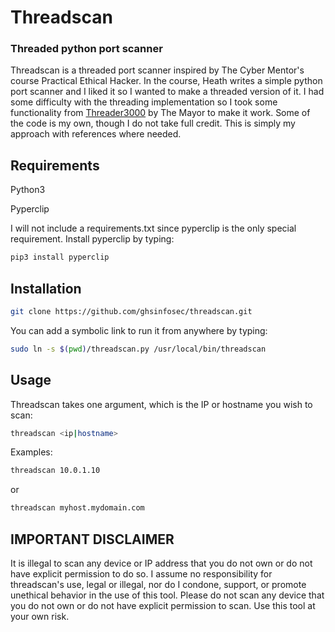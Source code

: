 # Threadscan
### Threaded python port scanner
Threadscan is a threaded port scanner inspired by The Cyber Mentor's course Practical Ethical Hacker. In the course, Heath writes a simple python port scanner and I liked it so I wanted to make a threaded version of it. I had some difficulty with the threading implementation so I took some functionality from [Threader3000](https://github.com/dievus/threader3000) by The Mayor to make it work. Some of the code is my own, though I do not take full credit. This is simply my approach with references where needed.

## Requirements
Python3

Pyperclip

I will not include a requirements.txt since pyperclip is the only special requirement. Install pyperclip by typing:

```bash
pip3 install pyperclip
```

## Installation
```bash
git clone https://github.com/ghsinfosec/threadscan.git
```

You can add a symbolic link to run it from anywhere by typing:

```bash
sudo ln -s $(pwd)/threadscan.py /usr/local/bin/threadscan
```

## Usage
Threadscan takes one argument, which is the IP or hostname you wish to scan:

```bash
threadscan <ip|hostname>
```

Examples:

```bash
threadscan 10.0.1.10
```
or

```bash
threadscan myhost.mydomain.com
```

## IMPORTANT DISCLAIMER
It is illegal to scan any device or IP address that you do not own or do not have explicit permission to do so. I assume no responsibility for threadscan's use, legal or illegal, nor do I condone, support, or promote unethical behavior in the use of this tool. Please do not scan any device that you do not own or do not have explicit permission to scan. Use this tool at your own risk.
